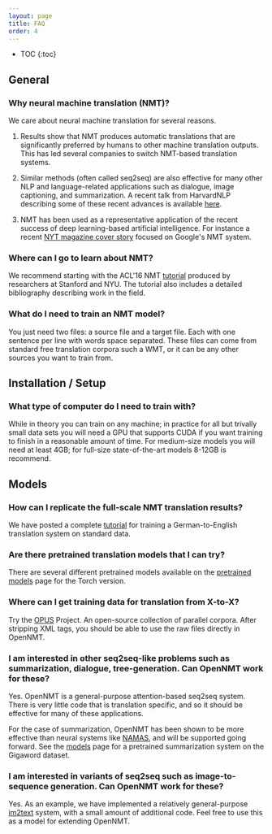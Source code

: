 ```yaml
---
layout: page
title: FAQ
order: 4
---
```


* TOC
{:toc}


## General

### Why neural machine translation (NMT)?

We care about neural machine translation for several reasons.

1) Results show that NMT produces automatic translations that are
significantly preferred by humans to other machine translation
outputs. This has led several companies to switch NMT-based
translation systems.

2) Similar methods (often called seq2seq) are also effective for many
other NLP and language-related applications such as dialogue, image
captioning, and summarization. A recent talk from HarvardNLP describing some of these recent
advances is available <a
href="https://harvardnlp.github.io/seq2seq-talk/slidescmu.pdf">here</a>.

3) NMT has been used as a representative application of the recent
success of deep learning-based artificial intelligence. For instance a
recent <a href="http://www.nytimes.com/2016/12/14/magazine/the-great-ai-awakening.html">NYT
magazine cover story</a> focused on Google's NMT system.


### Where can I go to learn about NMT? 

We recommend starting with the ACL'16 NMT <a
href="https://sites.google.com/site/acl16nmt/home">tutorial</a>
produced by researchers at Stanford and NYU. The tutorial also
includes a detailed bibliography describing work in the field.

### What do I need to train an NMT model?

You just need two files: a source file and a target file. Each with
one sentence per line with words space separated. These files can come from
standard free translation corpora such a WMT, or it can be any other sources
you want to train from.


## Installation / Setup

### What type of computer do I need to train with?

While in theory you can train on any machine; in practice for all but
trivally small data sets you will need a GPU that supports CUDA if you
want training to finish in a reasonable amount of time. For
medium-size models you will need at least 4GB; for full-size
state-of-the-art models 8-12GB is recommend.

## Models

### How can I replicate the full-scale NMT translation results? 

We have posted a complete <a href="http://forum.opennmt.net/t/training-english-german-wmt15-nmt-engine/29">tutorial</a> for training a German-to-English translation system on standard data. 


### Are there pretrained translation models that I can try?

There are several different pretrained models available on the <a href="/Models">pretrained models</a> page for the Torch version.

### Where can I get training data for translation from X-to-X?

Try the <a href="http://opus.lingfil.uu.se/">OPUS</a> Project. An open-source collection of parallel corpora. After stripping XML tags, you should be able to use the raw files directly in OpenNMT. 

### I am interested in other seq2seq-like problems such as summarization, dialogue, tree-generation. Can OpenNMT work for these?

Yes. OpenNMT is a general-purpose attention-based seq2seq system. There is very little code that is translation specific, and so it should be effective for many of these applications. 

For the case of summarization, OpenNMT has been shown to be more effective than neural systems like <a href="https://github.com/facebook/NAMAS">NAMAS</a>, and will be supported going forward. See the <a href="/Models">models</a> page for a pretrained summarization system on the Gigaword dataset. 

### I am interested in variants of seq2seq such as image-to-sequence generation. Can OpenNMT work for these? 

Yes. As an example, we have implemented a relatively general-purpose <a href="http://github.com/OpenNMT/im2text">im2text</a> system, with a small amount of additional code. Feel free to use this as a model for extending OpenNMT. 
